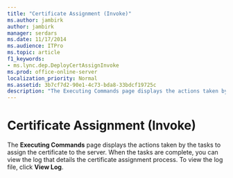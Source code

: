 ```yaml
---
title: "Certificate Assignment (Invoke)"
ms.author: jambirk
author: jambirk
manager: serdars
ms.date: 11/17/2014
ms.audience: ITPro
ms.topic: article
f1_keywords:
- ms.lync.dep.DeployCertAssignInvoke
ms.prod: office-online-server
localization_priority: Normal
ms.assetid: 3b7cf7d2-90e1-4c73-bda8-33bdcf19725c
description: "The Executing Commands page displays the actions taken by the tasks to assign the certificate to the server. When the tasks are complete, you can view the log that details the certificate assignment process. To view the log file, click View Log."
---
```


# Certificate Assignment (Invoke)
 
The **Executing Commands** page displays the actions taken by the tasks to assign the certificate to the server. When the tasks are complete, you can view the log that details the certificate assignment process. To view the log file, click **View Log**.
  

